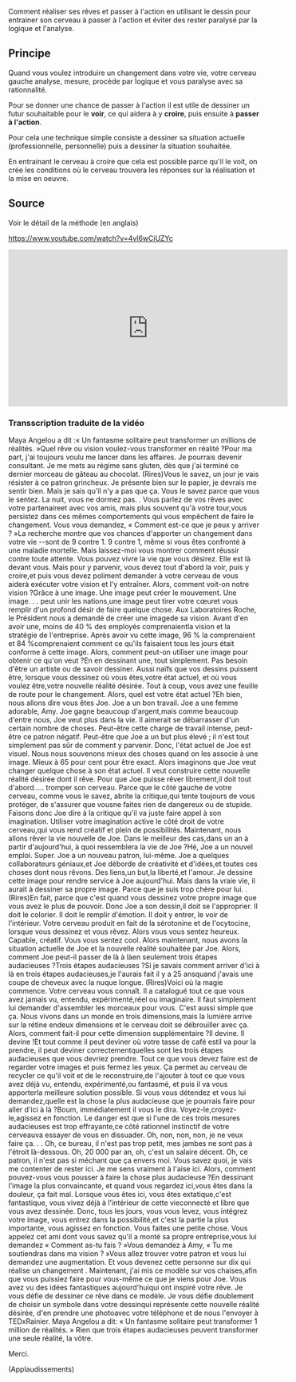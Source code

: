 <!--

---
title: Réaliser ses rêves grâce au dessin 
description: Comment réaliser ses rêves et passer à l'action en utilisant le dessin pour entrainer son cerveau à passer à l'action et éviter des rester paralysé par la logique et l'analyse.
image_url: 
---

-->


Comment réaliser ses rêves et passer à l'action en utilisant le dessin pour entrainer son cerveau à passer à l'action et éviter des rester paralysé par la logique et l'analyse.

## Principe

Quand vous voulez introduire un changement dans votre vie, votre cerveau gauche analyse, mesure, procède par logique et vous paralyse avec sa rationnalité.

Pour se donner une chance de passer à l'action il est utile de dessiner un futur souhaitable pour le **voir**, ce qui aidera à y **croire**, puis ensuite à **passer à l'action**.

Pour cela une technique simple consiste a dessiner sa situation actuelle (professionnelle, personnelle) puis a dessiner la situation souhaitée.

En entrainant le cerveau à croire que cela est possible parce qu'il le voit, on crée les conditions où le cerveau trouvera les réponses sur la réalisation et la mise en oeuvre.

## Source
Voir le détail de la méthode (en anglais)

https://www.youtube.com/watch?v=4vl6wCiUZYc

<iframe width="560" height="315" src="https://www.youtube.com/embed/4vl6wCiUZYc" frameborder="0" allowfullscreen></iframe>

### Transscription traduite de la vidéo

Maya Angelou a dit :« Un fantasme solitaire peut transformer un millions de réalités. 
 »Quel rêve ou vision voulez-vous transformer en réalité ?Pour ma part, j'ai toujours voulu me lancer dans les affaires. 
Je pourrais devenir consultant. 
Je me mets au régime sans gluten, dès que j'ai terminé ce dernier morceau de gâteau au chocolat. 
(Rires)Vous le savez, un jour je vais résister à ce patron grincheux. 
Je présente bien sur le papier, je devrais me sentir bien. 
Mais je sais qu'il n'y a pas que ça. 
Vous le savez parce que vous le sentez. 
La nuit, vous ne dormez pas. 
 . 
 Vous parlez de vos rêves avec votre partenaireet avec vos amis, mais plus souvent qu'à votre tour,vous persistez dans ces mêmes comportements qui vous empêchent de faire le changement. 
Vous vous demandez, « Comment est-ce que je peux y arriver ? »La recherche montre que vos chances d'apporter un changement dans votre vie --sont de 9 contre 1. 
9 contre 1, même si vous êtes confronté à une maladie mortelle. 
Mais laissez-moi vous montrer comment réussir contre toute attente. 
Vous pouvez vivre la vie que vous désirez. 
 Elle est là devant vous. 
Mais pour y parvenir, vous devez tout d'abord la voir, puis y croire,et puis vous devez poliment demander à votre cerveau de vous aiderà exécuter votre vision et l'y entraîner. 
Alors, comment voit-on notre vision ?Grâce à une image. 
Une image peut créer le mouvement. 
Une image. 
. 
. 
peut unir les nations,une image peut tirer votre cœuret vous remplir d'un profond désir de faire quelque chose. 
Aux Laboratoires Roche, le Président nous a demandé de créer une imagede sa vision. 
Avant d'en avoir une, moins de 40 % des employés comprenaientla vision et la stratégie de l'entreprise. 
Après avoir vu cette image, 96 % la comprenaient et 84 %comprenaient comment ce qu'ils faisaient tous les jours était conforme à cette image. 
Alors, comment peut-on utiliser une image pour obtenir ce qu'on veut ?En en dessinant une, tout simplement. 
Pas besoin d'être un artiste ou de savoir dessiner. 
Aussi naïfs que vos dessins puissent être, lorsque vous dessinez où vous êtes,votre état actuel, et où vous voulez être,votre nouvelle réalité désirée. 
Tout à coup, vous avez une feuille de route pour le changement. 
Alors, quel est votre état actuel ?Eh bien, nous allons dire vous êtes Joe. 
Joe a un bon travail. 
Joe a une femme adorable, Amy. 
Joe gagne beaucoup d'argent,mais comme beaucoup d'entre nous, Joe veut plus dans la vie. 
Il aimerait se débarrasser d'un certain nombre de choses. 
Peut-être cette charge de travail intense, peut-être ce patron négatif. 
Peut-être que Joe a un but plus élevé ; il n'est tout simplement pas sûr de comment y parvenir. 
Donc, l'état actuel de Joe est visuel. 
Nous nous souvenons mieux des choses quand on les associe à une image. 
Mieux à 65 pour cent pour être exact. 
Alors imaginons que Joe veut changer quelque chose à son état actuel. 
Il veut construire cette nouvelle réalité désirée dont il rêve. 
Pour que Joe puisse rêver librement,il doit tout d'abord..... tromper son cerveau. 
Parce que le côté gauche de votre cerveau, comme vous le savez, abrite la critique,qui tente toujours de vous protéger, de s'assurer que vousne faites rien de dangereux ou de stupide. 
Faisons donc Joe dire à la critique qu'il va juste faire appel à son imagination. 
Utiliser votre imagination active le côté droit de votre cerveau,qui vous rend créatif et plein de possibilités. 
Maintenant, nous allons rêver la vie nouvelle de Joe. 
Dans le meilleur des cas,dans un an à partir d'aujourd'hui, à quoi ressemblera la vie de Joe ?Hé, Joe a un nouvel emploi. 
 Super. 
Joe a un nouveau patron, lui-même. 
Joe a quelques collaborateurs géniaux,et Joe déborde de créativité et d'idées,et toutes ces choses dont nous rêvons. 
Des liens,un but,la liberté,et l'amour. 
Je dessine cette image pour rendre service à Joe aujourd'hui. 
Mais dans la vraie vie, il aurait à dessiner sa propre image. 
Parce que je suis trop chère pour lui. 
. 
(Rires)En fait, parce que c'est quand vous dessinez votre propre image que vous avez le plus de pouvoir. 
Donc Joe a son dessin,il doit se l'approprier. 
Il doit le colorier. 
Il doit le remplir d'émotion. 
Il doit y entrer, le voir de l'intérieur. 
Votre cerveau produit en fait de la sérotonine et de l'ocytocine, lorsque vous dessinez et vous rêvez. 
Alors vous vous sentez heureux. 
Capable, créatif. 
Vous vous sentez cool. 
Alors maintenant, nous avons la situation actuelle de Joe et la nouvelle réalité souhaitée par Joe. 
Alors, comment Joe peut-il passer de là à làen seulement trois étapes audacieuses ?Trois étapes audacieuses ?Si je savais comment arriver d'ici à là en trois étapes audacieuses,je l'aurais fait il y a 25 ansquand j'avais une coupe de cheveux avec la nuque longue. 
(Rires)Voici où la magie commence. 
 Votre cerveau vous connaît. 
Il a catalogué tout ce que vous avez jamais vu, entendu, expérimenté,réel ou imaginaire. 
Il faut simplement lui demander d'assembler les morceaux pour vous. 
C'est aussi simple que ça. 
Nous vivons dans un monde en trois dimensions,mais la lumière arrive sur la rétine endeux dimensions et le cerveau doit se débrouiller avec ça. 
Alors, comment fait-il pour cette dimension supplémentaire ?Il devine. 
Il devine !Et tout comme il peut deviner où votre tasse de café estil va pour la prendre, il peut deviner correctementquelles sont les trois étapes audacieuses que vous devriez prendre. 
Tout ce que vous devez faire est de regarder votre images et puis fermez les yeux. 
Ça permet au cerveau de recycler ce qu'il voit et de le reconstruire,de l'ajouter à tout ce que vous avez déjà vu, entendu, expérimenté,ou fantasmé, et puis il va vous apporterla meilleure solution possible. 
Si vous vous détendez et vous lui demandez,quelle est la chose la plus audacieuse que je pourrais faire pour aller d'ici à là ?Boum, immédiatement il vous le dira. 
Voyez-le,croyez-le,agissez en fonction. 
Le danger est que si l'une de ces trois mesures audacieuses est trop effrayante,ce côté rationnel instinctif de votre cerveauva essayer de vous en dissuader. 
Oh, non, non, non, je ne veux faire ça. . . 
Oh, ce bureau, il n'est pas trop petit, mes jambes ne sont pas à l'étroit là-dessous. 
Oh, 20 000 par an, oh, c'est un salaire décent. 
Oh, ce patron, il n'est pas si méchant que ça envers moi. 
Vous savez quoi, je vais me contenter de rester ici. 
Je me sens vraiment à l'aise ici. 
Alors, comment pouvez-vous vous pousser à faire la chose plus audacieuse ?En dessinant l'image la plus convaincante, et quand vous regardez ici,vous êtes dans la douleur, ça fait mal. 
Lorsque vous êtes ici, vous êtes extatique,c'est fantastique, vous vivez déjà à l'intérieur de cette vieconnecté et libre que vous avez dessinée. 
Donc, tous les jours, vous vous levez, vous intégrez votre image, vous entrez dans la possibilité,et c'est la partie la plus importante, vous agissez en fonction. 
Vous faites une petite chose. 
Vous appelez cet ami dont vous savez qu'il a monté sa propre entreprise,vous lui demandez « Comment as-tu fais ? »Vous demandez à Amy, « Tu me soutiendras dans ma vision ? »Vous allez trouver votre patron et vous lui demandez une augmentation. 
Et vous devenez cette personne sur dix qui réalise un changement . 
Maintenant, j'ai mis ce modèle sur vos chaises,afin que vous puissiez faire pour vous-même ce que je viens pour Joe. 
Vous avez vu des idées fantastiques aujourd'huiqui ont inspiré votre rêve. 
Je vous défie de dessiner ce rêve dans ce modèle. 
Je vous défie doublement de choisir un symbole dans votre dessinqui représente cette nouvelle réalité désirée, d'en prendre une photoavec votre téléphone et de nous l'envoyer à TEDxRainier. 
Maya Angelou a dit: « Un fantasme solitaire peut transformer 1 million de réalités. »
Rien que trois étapes audacieuses peuvent transformer une seule réalité, la vôtre. 


Merci. 


(Applaudissements)